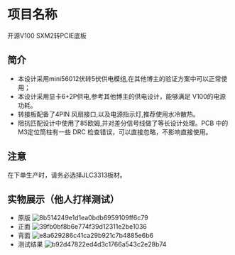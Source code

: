 # 项目名称
开源V100 SXM2转PCIE底板
## 简介
* 本设计采用mini56012伏转5伏供电模组,在其他博主的验证方案中可以正常使用；
* 本设计采用显卡6+2P供电,参考其他博主的供电设计，能够满足 V100的电源功耗。
* 转接板配备了4PIN 风扇接口,以及电源指示灯,推荐使用水冷散热。
* 阻抗匹配设计中使用了85欧姆,并对差分信号线做了等长设计处理。PCB 中的M3定位筒柱有一些 DRC 检查错误，可以直接忽略，不影响直接使用。

## 注意
在下单生产时，请务必选择JLC3313板材。

## 实物展示（他人打样测试）
* 原版
![8b514249e1d1ea0bdb6959109ff6c79](https://github.com/user-attachments/assets/451c6a7c-6423-4efa-a64a-0d38cb5b3c5d)
* 正面
![39fb0bf8b6e774f39d12311e2be1036](https://github.com/user-attachments/assets/6584a89f-5d13-48cd-86e4-4cecf2932dab)
* 背面
![e8a629286c41ca29b921c7b4885e6b6](https://github.com/user-attachments/assets/0f1293d0-8996-45a7-a121-11de028abee3)
* 测试结果
![b92d47822ed4d3c1766a543c2e28b74](https://github.com/user-attachments/assets/e7a95bb1-5651-4015-a64c-021709370f55)

  
